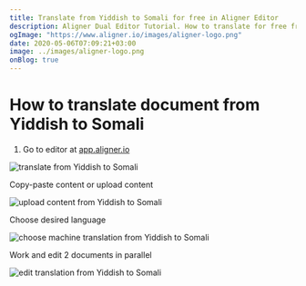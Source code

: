 ```yaml
---
title: Translate from Yiddish to Somali for free in Aligner Editor
description: Aligner Dual Editor Tutorial. How to translate for free from Yiddish to Somali. Aligner is multilingual document management platform. 
ogImage: "https://www.aligner.io/images/aligner-logo.png"
date: 2020-05-06T07:09:21+03:00
image: ../images/aligner-logo.png
onBlog: true
---
```


# How to translate document from Yiddish to Somali

1. Go to editor at [app.aligner.io](https://app.aligner.io "Aligner App web page")

![translate from Yiddish to Somali](../aligner-blank-editor.png "translate from Yiddish to Somali")

Copy-paste content or upload content

![upload content from Yiddish to Somali](../aligner-uploaded-document.png "upload content from Yiddish to Somali")

Choose desired language

![choose machine translation from Yiddish to Somali](../aligner-language-dropdown.png "choose machine translation from Yiddish to Somali")

Work and edit 2 documents in parallel

![edit translation from Yiddish to Somali](../aligner-double-sitded-editor.png "edit translation from Yiddish to Somali")


